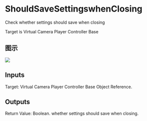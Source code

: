 # ShouldSaveSettingswhenClosing

Check whether settings should save when closing

Target is Virtual Camera Player Controller Base

## 图示

![]($-20221218-21302279.png)

## Inputs

Target: Virtual Camera Player Controller Base Object Reference.  

## Outputs

Return Value: Boolean. whether settings should save when closing.


